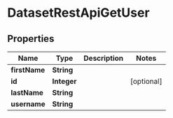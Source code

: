 # DatasetRestApiGetUser

## Properties
Name | Type | Description | Notes
------------ | ------------- | ------------- | -------------
**firstName** | **String** |  | 
**id** | **Integer** |  |  [optional]
**lastName** | **String** |  | 
**username** | **String** |  | 
